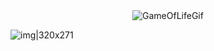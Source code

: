 <div style="text-align:center">
    <img src="https://github.com/zawislakm/Discrete_Systems_Modeling_AGH_UST/blob/master/gifs/GameOfLifeGif.gif" alt="GameOfLifeGif">
</div>


![img|320x271](https://github.com/zawislakm/Discrete_Systems_Modeling_AGH_UST/blob/master/gifs/GameOfLifeGif.gif)